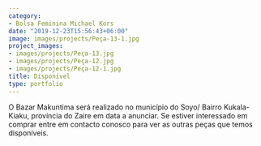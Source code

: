 ```yaml
---
category:
- Bolsa Feminina Michael Kors
date: "2019-12-23T15:56:43+06:00"
image: images/projects/Peça-13-1.jpg
project_images:
- images/projects/Peça-13.jpg
- images/projects/Peça-12.jpg
- images/projects/Peça-12-1.jpg
title: Disponível
type: portfolio
---
```


O Bazar Makuntima será realizado no município do Soyo/ Bairro Kukala-Kiaku, província do Zaire em data a anunciar. Se estiver interessado em comprar entre em contacto conosco para ver as outras peças que temos disponíveis.